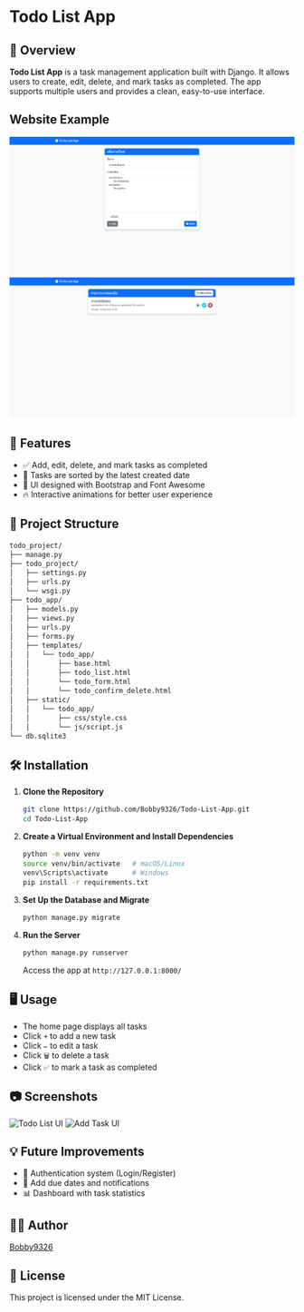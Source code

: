 # Todo List App

## 📌 Overview
**Todo List App** is a task management application built with Django. It allows users to create, edit, delete, and mark tasks as completed. The app supports multiple users and provides a clean, easy-to-use interface.

## Website Example

![Preview](./image/screen1.png)
![Preview](./image/screen2.png)

## 🚀 Features
- ✅ Add, edit, delete, and mark tasks as completed
- 📅 Tasks are sorted by the latest created date
- 🎨 UI designed with Bootstrap and Font Awesome
- 🔥 Interactive animations for better user experience

## 📂 Project Structure
```
todo_project/
├── manage.py
├── todo_project/
│   ├── settings.py
│   ├── urls.py
│   └── wsgi.py
├── todo_app/
│   ├── models.py
│   ├── views.py
│   ├── urls.py
│   ├── forms.py
│   ├── templates/
│   │   └── todo_app/
│   │       ├── base.html
│   │       ├── todo_list.html
│   │       └── todo_form.html
│   │       └── todo_confirm_delete.html
│   ├── static/
│   │   └── todo_app/
│   │       ├── css/style.css
│   │       └── js/script.js
└── db.sqlite3
```

## 🛠 Installation
1. **Clone the Repository**  
   ```sh
   git clone https://github.com/Bobby9326/Todo-List-App.git
   cd Todo-List-App
   ```

2. **Create a Virtual Environment and Install Dependencies**  
   ```sh
   python -m venv venv
   source venv/bin/activate   # macOS/Linux
   venv\Scripts\activate      # Windows
   pip install -r requirements.txt
   ```

3. **Set Up the Database and Migrate**  
   ```sh
   python manage.py migrate
   ```

4. **Run the Server**  
   ```sh
   python manage.py runserver
   ```
   Access the app at `http://127.0.0.1:8000/`

## 🖥 Usage
- The home page displays all tasks
- Click `+` to add a new task
- Click `✏️` to edit a task
- Click `🗑️` to delete a task
- Click `✅` to mark a task as completed  

## 📷 Screenshots
![Todo List UI](https://via.placeholder.com/800x400?text=Todo+List+UI)
![Add Task UI](https://via.placeholder.com/800x400?text=Add+Task+UI)

## 💡 Future Improvements
- 🔐 Authentication system (Login/Register)
- 📅 Add due dates and notifications
- 📊 Dashboard with task statistics  

## 👨‍💻 Author
[Bobby9326](https://github.com/Bobby9326)  

## 📜 License
This project is licensed under the MIT License.

